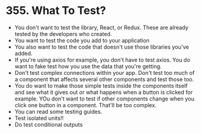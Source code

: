 # 355. What To Test?
- You don't want to test the library, React, or Redux. These are already tested by the developers who created.
- You want to test the code you add to your application
- You also want to test the code that doesn't use those libraries you've added. 
- If you're using axios for example, you don't have to test axios. You do want to fake test how you use the data that you're getting.
- Don't test complex connections within your app. Don't test too much of a component that affects several other components and test those too.
- You do want to make those simple tests inside the components itself and see what it gives out or what happens when a button is clicked for example. YOu don't want to test if other components change when you click one button in a component. That'll be too complex.
- You can read some testing guides.
- Test isolated units!!
- Do test conditional outputs